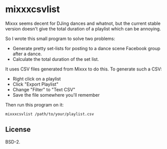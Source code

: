 # mixxxcsvlist

Mixxx seems decent for DJing dances and whatnot, but the current stable version
doesn't give the total duration of a playlist which can be annoying.

So I wrote this small program to solve two problems:

- Generate pretty set-lists for posting to a dance scene Facebook group after
  a dance.
- Calculate the total duration of the set list.

It uses CSV files generated from Mixxx to do this. To generate such a CSV:

- Right click on a playlist
- Click "Export Playlist"
- Change "Filter" to "Text CSV"
- Save the file somewhere you'll remember

Then run this program on it:

`mixxxcsvlist /path/to/your/playlist.csv`

## License

BSD-2.

